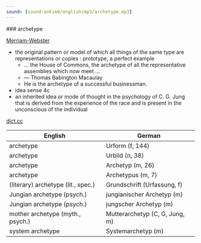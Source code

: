 ```yaml
---
sound: [sound:ankimd/english/mp3/archetype.mp3]
---
```


\### archetype

[Merriam-Webster](https://www.merriam-webster.com/dictionary/archetype)

- the original pattern or model of which all things of the same type are representations or copies : prototype, a perfect example
    - … the House of Commons, the archetype of all the representative assemblies which now meet …
    - — Thomas Babington Macaulay
    - He is the archetype of a successful businessman.
- idea sense 4c
- an inherited idea or mode of thought in the psychology of C. G. Jung that is derived from the experience of the race and is present in the unconscious of the individual

[dict.cc](https://www.dict.cc/archetype)

| English        | German       |
| -------------- | ------------ |
| archetype | Urform (f, 144) |
| archetype | Urbild (n, 38) |
| archetype | Archetyp (m, 26) |
| archetype | Archetypus (m, 7) |
| (literary) archetype (lit., spec.) | Grundschrift (Urfassung, f) |
| Jungian archetype (psych.) | jungianischer Archetyp (m) |
| Jungian archetype (psych.) | jungscher Archetyp (m) |
| mother archetype (myth., psych.) | Mutterarchetyp (C, G, Jung, m) |
| system archetype | Systemarchetyp (m) |
